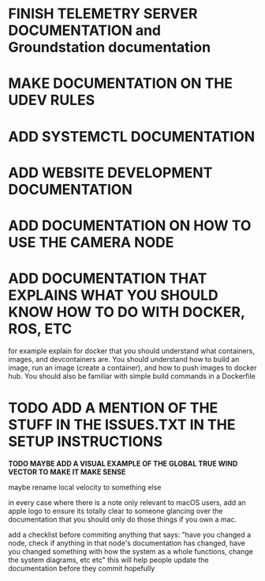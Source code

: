# **FINISH TELEMETRY SERVER DOCUMENTATION and Groundstation documentation**

# **MAKE DOCUMENTATION ON THE UDEV RULES**

# **ADD SYSTEMCTL DOCUMENTATION**

# **ADD WEBSITE DEVELOPMENT DOCUMENTATION**

# **ADD DOCUMENTATION ON HOW TO USE THE CAMERA NODE**

# **ADD DOCUMENTATION THAT EXPLAINS WHAT YOU SHOULD KNOW HOW TO DO WITH DOCKER, ROS, ETC**
for example explain for docker that you should understand what containers, images, and devcontainers are. You should understand how to build an image, run an image (create a container), and how to push images to docker hub. You should also be familiar with simple build commands in a Dockerfile

# **TODO ADD A MENTION OF THE STUFF IN THE ISSUES.TXT IN THE SETUP INSTRUCTIONS**


**TODO MAYBE ADD A VISUAL EXAMPLE OF THE GLOBAL TRUE WIND VECTOR TO MAKE IT MAKE SENSE**

maybe rename local velocity to something else

in every case where there is a note only relevant to macOS users, add an apple logo to ensure its totally clear to someone glancing over the documentation that you should only do those things if you own a mac.


add a checklist before commiting anything that says: "have you changed a node, check if anything in that node's documentation has changed, have you changed something with how the system as a whole functions, change the system diagrams, etc etc" this will help people update the documentation before they commit hopefully